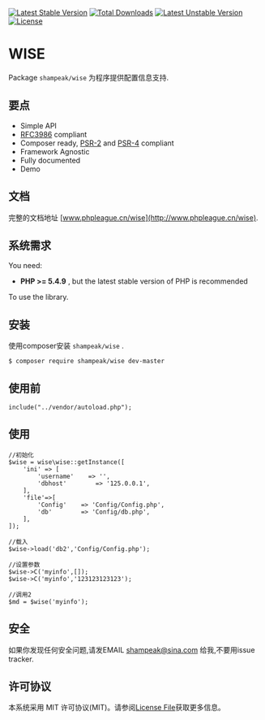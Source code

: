 [![Latest Stable Version](https://poser.pugx.org/shampeak/wise/v/stable)](https://packagist.org/packages/shampeak/wise)
[![Total Downloads](https://poser.pugx.org/shampeak/wise/downloads)](https://packagist.org/packages/shampeak/wise)
[![Latest Unstable Version](https://poser.pugx.org/shampeak/wise/v/unstable)](https://packagist.org/packages/shampeak/wise)
[![License](https://poser.pugx.org/shampeak/wise/license)](https://packagist.org/packages/shampeak/wise)

WISE
=======

Package `shampeak/wise` 为程序提供配置信息支持.

要点
------

- Simple API
- [RFC3986](http://tools.ietf.org/html/rfc3986) compliant
- Composer ready, [PSR-2][] and [PSR-4][] compliant
- Framework Agnostic
- Fully documented
- Demo

文档
------

完整的文档地址 [www.phpleague.cn/wise](http://www.phpleague.cn/wise).

系统需求
-------

You need:

- **PHP >= 5.4.9** , but the latest stable version of PHP is recommended

To use the library.

安装
-------

使用composer安装 `shampeak/wise` .

```
$ composer require shampeak/wise dev-master
```

使用前
-------

```
include("../vendor/autoload.php");
```


使用
-------

```
//初始化
$wise = wise\wise::getInstance([
    'ini' => [
        'username'    => '',
        'dbhost'        => '125.0.0.1',
    ],
    'file'=>[
        'Config'    => 'Config/Config.php',
        'db'        => 'Config/db.php',
    ],
]);

//载入
$wise->load('db2','Config/Config.php');

//设置参数
$wise->C('myinfo',[]);
$wise->C('myinfo','123123123123');

//调用2
$md = $wise('myinfo');
```

安全
-------

如果你发现任何安全问题,请发EMAIL shampeak@sina.com 给我,不要用issue tracker.

许可协议
-------

本系统采用 MIT 许可协议(MIT)。请参阅[License File](LICENSE)获取更多信息。

[PSR-2]: http://www.php-fig.org/psr/psr-2/
[PSR-4]: http://www.php-fig.org/psr/psr-4/
[PSR-7]: http://www.php-fig.org/psr/psr-7/

